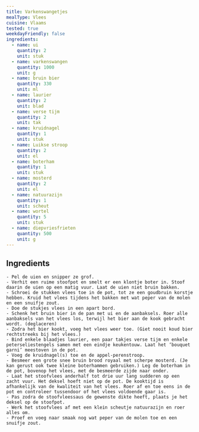 ```yaml
---
title: Varkenswangetjes
mealType: Vlees
cuisine: Vlaams
tested: true
weekdayFriendly: false
ingredients:
  - name: ui
    quantity: 2
    unit: stuk
  - name: varkenswangen
    quantity: 1000
    unit: g
  - name: bruin bier
    quantity: 330
    unit: ml
  - name: laurier
    quantity: 2
    unit: blad
  - name: verse tijm
    quantity: 2
    unit: tak
  - name: kruidnagel
    quantity: 1
    unit: stuk
  - name: Luikse stroop
    quantity: 2
    unit: el
  - name: boterham
    quantity: 1
    unit: stuk
  - name: mosterd
    quantity: 2
    unit: el
  - name: natuurazijn
    quantity: 1
    unit: scheut
  - name: wortel
    quantity: 5
    unit: stuk
  - name: diepvriesfrieten
    quantity: 500
    unit: g
---
```


<Recipe />

## Ingredients
    - Pel de uien en snipper ze grof.
    - Verhit een ruime stoofpot en smelt er een klontje boter in. Stoof daarin de uien op een matig vuur. Laat de uien niet bruin bakken.
    - Schroei de stukken vlees toe in de pot, tot ze een goudbruin korstje hebben. Kruid het vlees tijdens het bakken met wat peper van de molen en een snuifje zout. 
    - Doe de stukjes vlees in een apart bord. 
    - Schenk het bruin bier in de pan met ui en de aanbaksels. Roer alle aanbaksels van het vlees los, terwijl het bier aan de kook gebracht wordt. (deglaceren)
    - Zodra het bier kookt, voeg het vlees weer toe. (Giet nooit koud bier rechtstreeks bij het vlees.) 
    - Bind enkele blaadjes laurier, een paar takjes verse tijm en enkele peterseliestengels samen met een eindje keukentouw. Laat het ‘bouquet garni’ meestoven in de pot.
    - Voeg de kruidnagel(s) toe en de appel-perenstroop.
    - Besmeer een grote snee bruin brood royaal met scherpe mosterd. (Je kan gerust ook twee kleine boterhammen gebruiken.) Leg de boterham in de pot, bovenop het vlees, met de besmeerde zijde naar onder.
    - Laat het stoofvlees anderhalf tot drie uur lang sudderen op een zacht vuur. Het deksel hoeft niet op de pot. De kooktijd is afhankelijk van de kwaliteit van het vlees. Roer af en toe eens in de pot en controleer tussendoor of het vlees voldoende gaar is.
    - Pas zodra de stoofvleessaus de gewenste dikte heeft, plaats je het deksel op de stoofpot.
    - Werk het stoofvlees af met een klein scheutje natuurazijn en roer alles om.
    - Proef en voeg naar smaak nog wat peper van de molen toe en een snuifje zout.